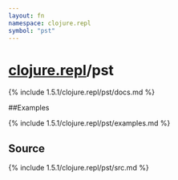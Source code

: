```yaml
---
layout: fn
namespace: clojure.repl
symbol: "pst"
---
```


# [clojure.repl](../)/pst

{% include 1.5.1/clojure.repl/pst/docs.md %}

##Examples

{% include 1.5.1/clojure.repl/pst/examples.md %}
## Source
{% include 1.5.1/clojure.repl/pst/src.md %}

